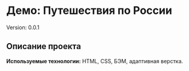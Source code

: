 # Демо: Путешествия по России

Version: 0.0.1

## Описание проекта
__Используемые технологии:__ HTML, CSS, БЭМ, адаптивная верстка.